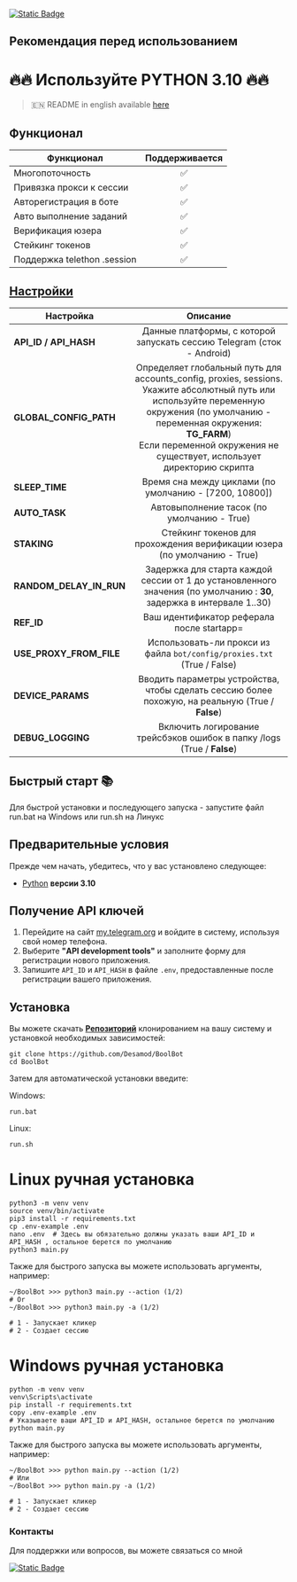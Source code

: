 [![Static Badge](https://img.shields.io/badge/Telegram-Bot%20Link-Link?style=for-the-badge&logo=Telegram&logoColor=white&logoSize=auto&color=blue)](https://t.me/boolfamily_bot/join?startapp=Y5734)

## Рекомендация перед использованием

# 🔥🔥 Используйте PYTHON 3.10 🔥🔥

> 🇪🇳 README in english available [here](README.md)

## Функционал  
| Функционал                  | Поддерживается |
|-----------------------------|:--------------:|
| Многопоточность             |       ✅        |
| Привязка прокси к сессии    |       ✅        |
| Авторегистрация в боте      |       ✅        |
| Авто выполнение заданий     |       ✅        |
| Верификация юзера           |       ✅        |
| Стейкинг токенов            |       ✅        |
| Поддержка telethon .session |       ✅        |




## [Настройки](https://github.com/Desamod/BoolBot/blob/master/.env-example/)
| Настройка               |                                                                                                                              Описание                                                                                                                               |
|-------------------------|:-------------------------------------------------------------------------------------------------------------------------------------------------------------------------------------------------------------------------------------------------------------------:|
| **API_ID / API_HASH**   |                                                                                               Данные платформы, с которой запускать сессию Telegram (сток - Android)                                                                                                | 
| **GLOBAL_CONFIG_PATH**  | Определяет глобальный путь для accounts_config, proxies, sessions. <br/>Укажите абсолютный путь или используйте переменную окружения (по умолчанию - переменная окружения: **TG_FARM**)<br/> Если переменной окружения не существует, использует директорию скрипта |
| **SLEEP_TIME**          |                                                                                                       Время сна между циклами (по умолчанию - [7200, 10800])                                                                                                        |
| **AUTO_TASK**           |                                                                                                             Автовыполнение тасок (по умолчанию - True)                                                                                                              |
| **STAKING**             |                                                                                              Стейкинг токенов для прохождения верификации юзера (по умолчанию - True)                                                                                               |
| **RANDOM_DELAY_IN_RUN** |                                                                        Задержка для старта каждой сессии от 1 до установленного значения (по умолчанию : **30**, задержка в интервале 1..30)                                                                        |
| **REF_ID**              |                                                                                                             Ваш идентификатор реферала после startapp=                                                                                                              |
| **USE_PROXY_FROM_FILE** |                                                                                               Использовать-ли прокси из файла `bot/config/proxies.txt` (True / False)                                                                                               |
| **DEVICE_PARAMS**       |                                                                                  Вводить параметры устройства, чтобы сделать сессию более похожую, на реальную  (True / **False**)                                                                                  |
| **DEBUG_LOGGING**       |                                                                                               Включить логирование трейсбэков ошибок в папку /logs (True / **False**)                                                                                               |

## Быстрый старт 📚

Для быстрой установки и последующего запуска - запустите файл run.bat на Windows или run.sh на Линукс

## Предварительные условия
Прежде чем начать, убедитесь, что у вас установлено следующее:
- [Python](https://www.python.org/downloads/) **версии 3.10**

## Получение API ключей
1. Перейдите на сайт [my.telegram.org](https://my.telegram.org) и войдите в систему, используя свой номер телефона.
2. Выберите **"API development tools"** и заполните форму для регистрации нового приложения.
3. Запишите `API_ID` и `API_HASH` в файле `.env`, предоставленные после регистрации вашего приложения.

## Установка
Вы можете скачать [**Репозиторий**](https://github.com/Desamod/BoolBot) клонированием на вашу систему и установкой необходимых зависимостей:
```shell
git clone https://github.com/Desamod/BoolBot
cd BoolBot
```

Затем для автоматической установки введите:

Windows:
```shell
run.bat
```

Linux:
```shell
run.sh
```

# Linux ручная установка
```shell
python3 -m venv venv
source venv/bin/activate
pip3 install -r requirements.txt
cp .env-example .env
nano .env  # Здесь вы обязательно должны указать ваши API_ID и API_HASH , остальное берется по умолчанию
python3 main.py
```

Также для быстрого запуска вы можете использовать аргументы, например:
```shell
~/BoolBot >>> python3 main.py --action (1/2)
# Or
~/BoolBot >>> python3 main.py -a (1/2)

# 1 - Запускает кликер
# 2 - Создает сессию
```


# Windows ручная установка
```shell
python -m venv venv
venv\Scripts\activate
pip install -r requirements.txt
copy .env-example .env
# Указываете ваши API_ID и API_HASH, остальное берется по умолчанию
python main.py
```

Также для быстрого запуска вы можете использовать аргументы, например:
```shell
~/BoolBot >>> python main.py --action (1/2)
# Или
~/BoolBot >>> python main.py -a (1/2)

# 1 - Запускает кликер
# 2 - Создает сессию
```


### Контакты

Для поддержки или вопросов, вы можете связаться со мной

[![Static Badge](https://img.shields.io/badge/Telegram-Channel-Link?style=for-the-badge&logo=Telegram&logoColor=white&logoSize=auto&color=blue)](https://t.me/desforge_crypto)

